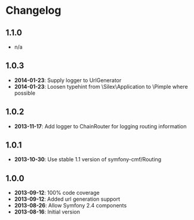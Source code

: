 Changelog
=========

1.1.0
------------

* n/a


1.0.3
------------

* **2014-01-23**: Supply logger to UrlGenerator
* **2014-01-23**: Loosen typehint from \Silex\Application to \Pimple where possible


1.0.2
------------

* **2013-11-17**: Add logger to ChainRouter for logging routing information


1.0.1
------------

* **2013-10-30**: Use stable 1.1 version of symfony-cmf/Routing


1.0.0
------------

* **2013-09-12**: 100% code coverage
* **2013-09-12**: Added url generation support
* **2013-08-26**: Allow Symfony 2.4 components
* **2013-08-16**: Initial version
